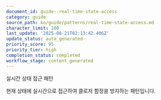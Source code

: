 ```yaml
---
document_id: guide--real-time-state-access
category: guide
source_path: ko/guide/patterns/real-time-state-access.md
character_limit: 100
last_update: '2025-08-21T02:13:42.406Z'
update_status: auto_generated
priority_score: 95
priority_tier: high
completion_status: completed
workflow_stage: content_generated
---
```

실시간 상태 접근 패턴

현재 상태에 실시간으로 접근하여 클로저 함정을 방지하는 패턴입니다.
